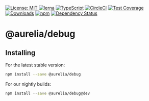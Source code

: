 [![License: MIT](https://img.shields.io/badge/License-MIT-yellow.svg)](https://opensource.org/licenses/MIT)
[![lerna](https://img.shields.io/badge/maintained%20with-lerna-cc00ff.svg)](https://lernajs.io/)
[![TypeScript](https://img.shields.io/badge/%3C%2F%3E-TypeScript-%230074c1.svg)](http://www.typescriptlang.org/)
[![CircleCI](https://circleci.com/gh/aurelia/aurelia.svg?style=shield)](https://circleci.com/gh/aurelia/aurelia)
[![Test Coverage](https://api.codeclimate.com/v1/badges/5ac0e13689735698073a/test_coverage)](https://codeclimate.com/github/aurelia/aurelia/test_coverage)
[![Downloads](https://img.shields.io/npm/dm/@aurelia/debug.svg)](https://www.npmjs.com/package/@aurelia/debug)
[![npm](https://img.shields.io/npm/v/@aurelia/debug.svg?maxAge=3600)](https://www.npmjs.com/package/@aurelia/debug)
[![Dependency Status](https://david-dm.org/aurelia/aurelia.svg?path=packages/debug)](https://david-dm.org/aurelia/aurelia?path=packages/debug)
# @aurelia/debug

## Installing

For the latest stable version:

```bash
npm install --save @aurelia/debug
```

For our nightly builds:

```bash
npm install --save @aurelia/debug@dev
```

